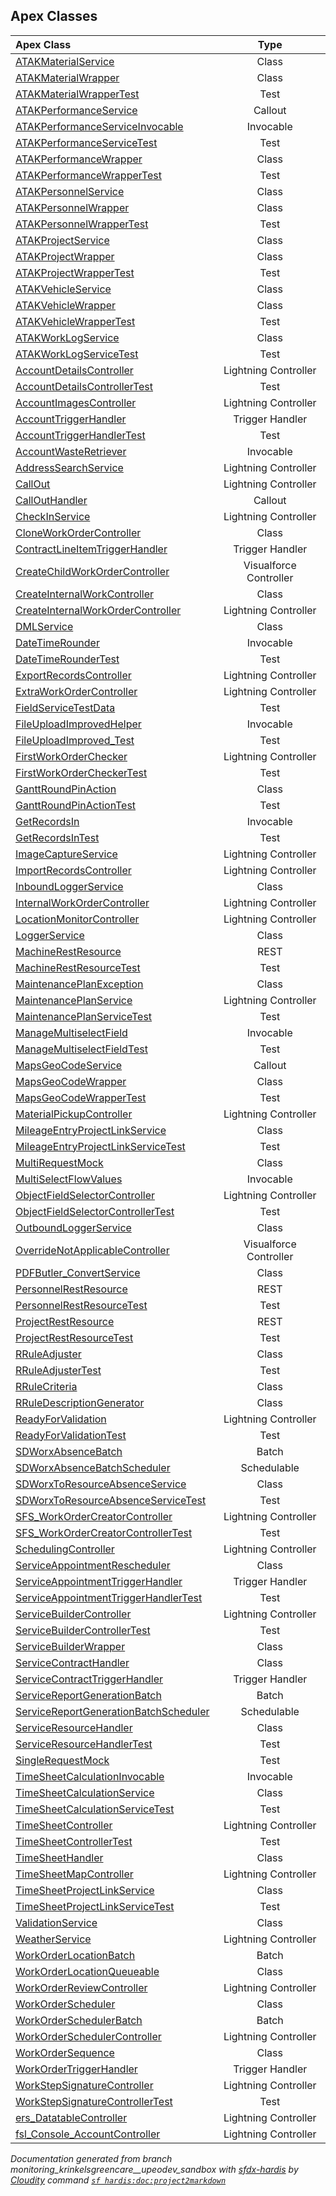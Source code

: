 ## Apex Classes

| Apex Class | Type |
| :----      | :--: | 
| [ATAKMaterialService](ATAKMaterialService.md) | Class |
| [ATAKMaterialWrapper](ATAKMaterialWrapper.md) | Class |
| [ATAKMaterialWrapperTest](ATAKMaterialWrapperTest.md) | Test |
| [ATAKPerformanceService](ATAKPerformanceService.md) | Callout |
| [ATAKPerformanceServiceInvocable](ATAKPerformanceServiceInvocable.md) | Invocable |
| [ATAKPerformanceServiceTest](ATAKPerformanceServiceTest.md) | Test |
| [ATAKPerformanceWrapper](ATAKPerformanceWrapper.md) | Class |
| [ATAKPerformanceWrapperTest](ATAKPerformanceWrapperTest.md) | Test |
| [ATAKPersonnelService](ATAKPersonnelService.md) | Class |
| [ATAKPersonnelWrapper](ATAKPersonnelWrapper.md) | Class |
| [ATAKPersonnelWrapperTest](ATAKPersonnelWrapperTest.md) | Test |
| [ATAKProjectService](ATAKProjectService.md) | Class |
| [ATAKProjectWrapper](ATAKProjectWrapper.md) | Class |
| [ATAKProjectWrapperTest](ATAKProjectWrapperTest.md) | Test |
| [ATAKVehicleService](ATAKVehicleService.md) | Class |
| [ATAKVehicleWrapper](ATAKVehicleWrapper.md) | Class |
| [ATAKVehicleWrapperTest](ATAKVehicleWrapperTest.md) | Test |
| [ATAKWorkLogService](ATAKWorkLogService.md) | Class |
| [ATAKWorkLogServiceTest](ATAKWorkLogServiceTest.md) | Test |
| [AccountDetailsController](AccountDetailsController.md) | Lightning Controller |
| [AccountDetailsControllerTest](AccountDetailsControllerTest.md) | Test |
| [AccountImagesController](AccountImagesController.md) | Lightning Controller |
| [AccountTriggerHandler](AccountTriggerHandler.md) | Trigger Handler |
| [AccountTriggerHandlerTest](AccountTriggerHandlerTest.md) | Test |
| [AccountWasteRetriever](AccountWasteRetriever.md) | Invocable |
| [AddressSearchService](AddressSearchService.md) | Lightning Controller |
| [CallOut](CallOut.md) | Lightning Controller |
| [CallOutHandler](CallOutHandler.md) | Callout |
| [CheckInService](CheckInService.md) | Lightning Controller |
| [CloneWorkOrderController](CloneWorkOrderController.md) | Class |
| [ContractLineItemTriggerHandler](ContractLineItemTriggerHandler.md) | Trigger Handler |
| [CreateChildWorkOrderController](CreateChildWorkOrderController.md) | Visualforce Controller |
| [CreateInternalWorkController](CreateInternalWorkController.md) | Class |
| [CreateInternalWorkOrderController](CreateInternalWorkOrderController.md) | Lightning Controller |
| [DMLService](DMLService.md) | Class |
| [DateTimeRounder](DateTimeRounder.md) | Invocable |
| [DateTimeRounderTest](DateTimeRounderTest.md) | Test |
| [ExportRecordsController](ExportRecordsController.md) | Lightning Controller |
| [ExtraWorkOrderController](ExtraWorkOrderController.md) | Lightning Controller |
| [FieldServiceTestData](FieldServiceTestData.md) | Test |
| [FileUploadImprovedHelper](FileUploadImprovedHelper.md) | Invocable |
| [FileUploadImproved_Test](FileUploadImproved_Test.md) | Test |
| [FirstWorkOrderChecker](FirstWorkOrderChecker.md) | Lightning Controller |
| [FirstWorkOrderCheckerTest](FirstWorkOrderCheckerTest.md) | Test |
| [GanttRoundPinAction](GanttRoundPinAction.md) | Class |
| [GanttRoundPinActionTest](GanttRoundPinActionTest.md) | Test |
| [GetRecordsIn](GetRecordsIn.md) | Invocable |
| [GetRecordsInTest](GetRecordsInTest.md) | Test |
| [ImageCaptureService](ImageCaptureService.md) | Lightning Controller |
| [ImportRecordsController](ImportRecordsController.md) | Lightning Controller |
| [InboundLoggerService](InboundLoggerService.md) | Class |
| [InternalWorkOrderController](InternalWorkOrderController.md) | Lightning Controller |
| [LocationMonitorController](LocationMonitorController.md) | Lightning Controller |
| [LoggerService](LoggerService.md) | Class |
| [MachineRestResource](MachineRestResource.md) | REST |
| [MachineRestResourceTest](MachineRestResourceTest.md) | Test |
| [MaintenancePlanException](MaintenancePlanException.md) | Class |
| [MaintenancePlanService](MaintenancePlanService.md) | Lightning Controller |
| [MaintenancePlanServiceTest](MaintenancePlanServiceTest.md) | Test |
| [ManageMultiselectField](ManageMultiselectField.md) | Invocable |
| [ManageMultiselectFieldTest](ManageMultiselectFieldTest.md) | Test |
| [MapsGeoCodeService](MapsGeoCodeService.md) | Callout |
| [MapsGeoCodeWrapper](MapsGeoCodeWrapper.md) | Class |
| [MapsGeoCodeWrapperTest](MapsGeoCodeWrapperTest.md) | Test |
| [MaterialPickupController](MaterialPickupController.md) | Lightning Controller |
| [MileageEntryProjectLinkService](MileageEntryProjectLinkService.md) | Class |
| [MileageEntryProjectLinkServiceTest](MileageEntryProjectLinkServiceTest.md) | Test |
| [MultiRequestMock](MultiRequestMock.md) | Class |
| [MultiSelectFlowValues](MultiSelectFlowValues.md) | Invocable |
| [ObjectFieldSelectorController](ObjectFieldSelectorController.md) | Lightning Controller |
| [ObjectFieldSelectorControllerTest](ObjectFieldSelectorControllerTest.md) | Test |
| [OutboundLoggerService](OutboundLoggerService.md) | Class |
| [OverrideNotApplicableController](OverrideNotApplicableController.md) | Visualforce Controller |
| [PDFButler_ConvertService](PDFButler_ConvertService.md) | Class |
| [PersonnelRestResource](PersonnelRestResource.md) | REST |
| [PersonnelRestResourceTest](PersonnelRestResourceTest.md) | Test |
| [ProjectRestResource](ProjectRestResource.md) | REST |
| [ProjectRestResourceTest](ProjectRestResourceTest.md) | Test |
| [RRuleAdjuster](RRuleAdjuster.md) | Class |
| [RRuleAdjusterTest](RRuleAdjusterTest.md) | Test |
| [RRuleCriteria](RRuleCriteria.md) | Class |
| [RRuleDescriptionGenerator](RRuleDescriptionGenerator.md) | Class |
| [ReadyForValidation](ReadyForValidation.md) | Lightning Controller |
| [ReadyForValidationTest](ReadyForValidationTest.md) | Test |
| [SDWorxAbsenceBatch](SDWorxAbsenceBatch.md) | Batch |
| [SDWorxAbsenceBatchScheduler](SDWorxAbsenceBatchScheduler.md) | Schedulable |
| [SDWorxToResourceAbsenceService](SDWorxToResourceAbsenceService.md) | Class |
| [SDWorxToResourceAbsenceServiceTest](SDWorxToResourceAbsenceServiceTest.md) | Test |
| [SFS_WorkOrderCreatorController](SFS_WorkOrderCreatorController.md) | Lightning Controller |
| [SFS_WorkOrderCreatorControllerTest](SFS_WorkOrderCreatorControllerTest.md) | Test |
| [SchedulingController](SchedulingController.md) | Lightning Controller |
| [ServiceAppointmentRescheduler](ServiceAppointmentRescheduler.md) | Class |
| [ServiceAppointmentTriggerHandler](ServiceAppointmentTriggerHandler.md) | Trigger Handler |
| [ServiceAppointmentTriggerHandlerTest](ServiceAppointmentTriggerHandlerTest.md) | Test |
| [ServiceBuilderController](ServiceBuilderController.md) | Lightning Controller |
| [ServiceBuilderControllerTest](ServiceBuilderControllerTest.md) | Test |
| [ServiceBuilderWrapper](ServiceBuilderWrapper.md) | Class |
| [ServiceContractHandler](ServiceContractHandler.md) | Class |
| [ServiceContractTriggerHandler](ServiceContractTriggerHandler.md) | Trigger Handler |
| [ServiceReportGenerationBatch](ServiceReportGenerationBatch.md) | Batch |
| [ServiceReportGenerationBatchScheduler](ServiceReportGenerationBatchScheduler.md) | Schedulable |
| [ServiceResourceHandler](ServiceResourceHandler.md) | Class |
| [ServiceResourceHandlerTest](ServiceResourceHandlerTest.md) | Test |
| [SingleRequestMock](SingleRequestMock.md) | Test |
| [TimeSheetCalculationInvocable](TimeSheetCalculationInvocable.md) | Invocable |
| [TimeSheetCalculationService](TimeSheetCalculationService.md) | Class |
| [TimeSheetCalculationServiceTest](TimeSheetCalculationServiceTest.md) | Test |
| [TimeSheetController](TimeSheetController.md) | Lightning Controller |
| [TimeSheetControllerTest](TimeSheetControllerTest.md) | Test |
| [TimeSheetHandler](TimeSheetHandler.md) | Class |
| [TimeSheetMapController](TimeSheetMapController.md) | Lightning Controller |
| [TimeSheetProjectLinkService](TimeSheetProjectLinkService.md) | Class |
| [TimeSheetProjectLinkServiceTest](TimeSheetProjectLinkServiceTest.md) | Test |
| [ValidationService](ValidationService.md) | Class |
| [WeatherService](WeatherService.md) | Lightning Controller |
| [WorkOrderLocationBatch](WorkOrderLocationBatch.md) | Batch |
| [WorkOrderLocationQueueable](WorkOrderLocationQueueable.md) | Class |
| [WorkOrderReviewController](WorkOrderReviewController.md) | Lightning Controller |
| [WorkOrderScheduler](WorkOrderScheduler.md) | Class |
| [WorkOrderSchedulerBatch](WorkOrderSchedulerBatch.md) | Batch |
| [WorkOrderSchedulerController](WorkOrderSchedulerController.md) | Lightning Controller |
| [WorkOrderSequence](WorkOrderSequence.md) | Class |
| [WorkOrderTriggerHandler](WorkOrderTriggerHandler.md) | Trigger Handler |
| [WorkStepSignatureController](WorkStepSignatureController.md) | Lightning Controller |
| [WorkStepSignatureControllerTest](WorkStepSignatureControllerTest.md) | Test |
| [ers_DatatableController](ers_DatatableController.md) | Lightning Controller |
| [fsl_Console_AccountController](fsl_Console_AccountController.md) | Lightning Controller |


_Documentation generated from branch monitoring_krinkelsgreencare__upeodev_sandbox with [sfdx-hardis](https://sfdx-hardis.cloudity.com) by [Cloudity](https://cloudity.com) command [`sf hardis:doc:project2markdown`](https://sfdx-hardis.cloudity.com/hardis/doc/project2markdown/)_
